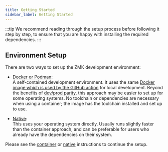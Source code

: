 ```yaml
---
title: Getting Started
sidebar_label: Getting Started
---
```


:::tip
We recommend reading through the setup process before following it step by step,
to ensure that you are happy with installing the required dependencies.
:::

## Environment Setup

There are two ways to set up the ZMK development environment:

- [Docker or Podman](container.mdx): \
  A self-contained development environment. It uses the same
  [Docker image which is used by the GitHub action](https://github.com/zmkfirmware/zmk-docker)
  for local development. Beyond the benefits of
  [dev/prod parity](https://12factor.net/dev-prod-parity), this approach may be
  easier to set up for some operating systems. No toolchain or dependencies are
  necessary when using a container; the image has the toolchain installed and
  set up to use.

- [Native](native.mdx): \
  This uses your operating system directly. Usually runs slightly faster than
  the container approach, and can be preferable for users who already have the
  dependencies on their system.

Please see the [container](container.mdx) or [native](native.mdx) instructions
to continue the setup.
